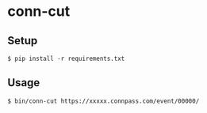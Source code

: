 # conn-cut

## Setup
```
$ pip install -r requirements.txt
```

## Usage
```
$ bin/conn-cut https://xxxxx.connpass.com/event/00000/
```
